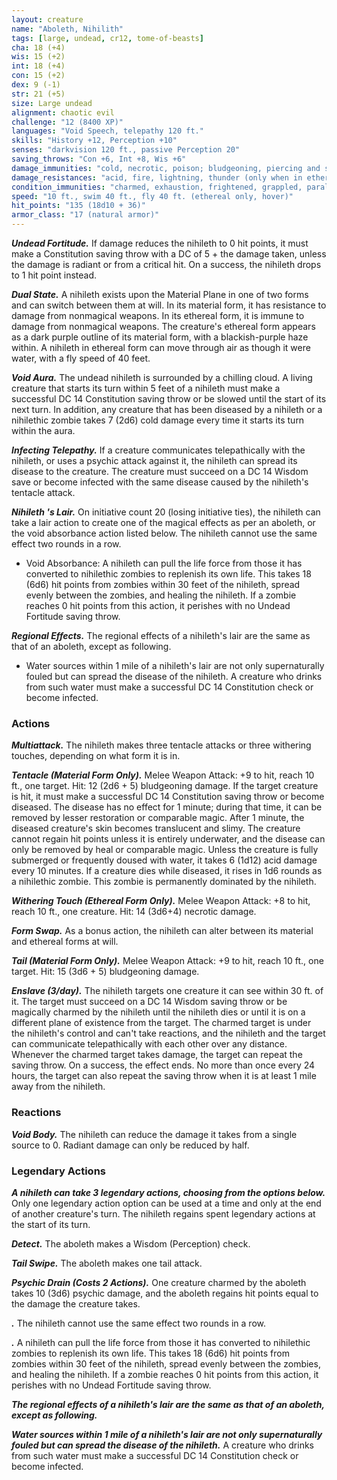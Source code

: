 ```yaml
---
layout: creature
name: "Aboleth, Nihilith"
tags: [large, undead, cr12, tome-of-beasts]
cha: 18 (+4)
wis: 15 (+2)
int: 18 (+4)
con: 15 (+2)
dex: 9 (-1)
str: 21 (+5)
size: Large undead
alignment: chaotic evil
challenge: "12 (8400 XP)"
languages: "Void Speech, telepathy 120 ft."
skills: "History +12, Perception +10"
senses: "darkvision 120 ft., passive Perception 20"
saving_throws: "Con +6, Int +8, Wis +6"
damage_immunities: "cold, necrotic, poison; bludgeoning, piercing and slashing from nonmagical weapons (only when in ethereal form)"
damage_resistances: "acid, fire, lightning, thunder (only when in ethereal form); bludgeoning, piercing and slashing from nonmagical weapons"
condition_immunities: "charmed, exhaustion, frightened, grappled, paralyzed, petrified, poisoned, prone, restrained"
speed: "10 ft., swim 40 ft., fly 40 ft. (ethereal only, hover)"
hit_points: "135 (18d10 + 36)"
armor_class: "17 (natural armor)"
---
```


***Undead Fortitude.*** If damage reduces the nihileth to 0 hit points, it must make a Constitution saving throw with a DC of 5 + the damage taken, unless the damage is radiant or from a critical hit. On a success, the nihileth drops to 1 hit point instead.

***Dual State.*** A nihileth exists upon the Material Plane in one of two forms and can switch between them at will. In its material form, it has resistance to damage from nonmagical weapons. In its ethereal form, it is immune to damage from nonmagical weapons. The creature's ethereal form appears as a dark purple outline of its material form, with a blackish-purple haze within. A nihileth in ethereal form can move through air as though it were water, with a fly speed of 40 feet.

***Void Aura.*** The undead nihileth is surrounded by a chilling cloud. A living creature that starts its turn within 5 feet of a nihileth must make a successful DC 14 Constitution saving throw or be slowed until the start of its next turn. In addition, any creature that has been diseased by a nihileth or a nihilethic zombie takes 7 (2d6) cold damage every time it starts its turn within the aura.

***Infecting Telepathy.*** If a creature communicates telepathically with the nihileth, or uses a psychic attack against it, the nihileth can spread its disease to the creature. The creature must succeed on a DC 14 Wisdom save or become infected with the same disease caused by the nihileth's tentacle attack.

***Nihileth 's Lair.*** On initiative count 20 (losing initiative ties), the nihileth can take a lair action to create one of the magical effects as per an aboleth, or the void absorbance action listed below. The nihileth cannot use the same effect two rounds in a row.

- Void Absorbance: A nihileth can pull the life force from those it has converted to nihilethic zombies to replenish its own life. This takes 18 (6d6) hit points from zombies within 30 feet of the nihileth, spread evenly between the zombies, and healing the nihileth. If a zombie reaches 0 hit points from this action, it perishes with no Undead Fortitude saving throw.

***Regional Effects.*** The regional effects of a nihileth's lair are the same as that of an aboleth, except as following.

- Water sources within 1 mile of a nihileth's lair are not only supernaturally fouled but can spread the disease of the nihileth. A creature who drinks from such water must make a successful DC 14 Constitution check or become infected.

### Actions

***Multiattack.*** The nihileth makes three tentacle attacks or three withering touches, depending on what form it is in.

***Tentacle (Material Form Only).*** Melee Weapon Attack: +9 to hit, reach 10 ft., one target. Hit: 12 (2d6 + 5) bludgeoning damage. If the target creature is hit, it must make a successful DC 14 Constitution saving throw or become diseased. The disease has no effect for 1 minute; during that time, it can be removed by lesser restoration or comparable magic. After 1 minute, the diseased creature's skin becomes translucent and slimy. The creature cannot regain hit points unless it is entirely underwater, and the disease can only be removed by heal or comparable magic. Unless the creature is fully submerged or frequently doused with water, it takes 6 (1d12) acid damage every 10 minutes. If a creature dies while diseased, it rises in 1d6 rounds as a nihilethic zombie. This zombie is permanently dominated by the nihileth.

***Withering Touch (Ethereal Form Only).*** Melee Weapon Attack: +8 to hit, reach 10 ft., one creature. Hit: 14 (3d6+4) necrotic damage.

***Form Swap.*** As a bonus action, the nihileth can alter between its material and ethereal forms at will.

***Tail (Material Form Only).*** Melee Weapon Attack: +9 to hit, reach 10 ft., one target. Hit: 15 (3d6 + 5) bludgeoning damage.

***Enslave (3/day).*** The nihileth targets one creature it can see within 30 ft. of it. The target must succeed on a DC 14 Wisdom saving throw or be magically charmed by the nihileth until the nihileth dies or until it is on a different plane of existence from the target. The charmed target is under the nihileth's control and can't take reactions, and the nihileth and the target can communicate telepathically with each other over any distance. Whenever the charmed target takes damage, the target can repeat the saving throw. On a success, the effect ends. No more than once every 24 hours, the target can also repeat the saving throw when it is at least 1 mile away from the nihileth.

### Reactions

***Void Body.*** The nihileth can reduce the damage it takes from a single source to 0. Radiant damage can only be reduced by half.

### Legendary Actions

***A nihileth can take 3 legendary actions, choosing from the options below.*** Only one legendary action option can be used at a time and only at the end of another creature's turn. The nihileth regains spent legendary actions at the start of its turn.

***Detect.*** The aboleth makes a Wisdom (Perception) check.

***Tail Swipe.*** The aboleth makes one tail attack.

***Psychic Drain (Costs 2 Actions).*** One creature charmed by the aboleth takes 10 (3d6) psychic damage, and the aboleth regains hit points equal to the damage the creature takes.

***.*** The nihileth cannot use the same effect two rounds in a row.

***.*** A nihileth can pull the life force from those it has converted to nihilethic zombies to replenish its own life. This takes 18 (6d6) hit points from zombies within 30 feet of the nihileth, spread evenly between the zombies, and healing the nihileth. If a zombie reaches 0 hit points from this action, it perishes with no Undead Fortitude saving throw.

***The regional effects of a nihileth's lair are the same as that of an aboleth, except as following.*** 

***Water sources within 1 mile of a nihileth's lair are not only supernaturally fouled but can spread the disease of the nihileth.*** A creature who drinks from such water must make a successful DC 14 Constitution check or become infected.

